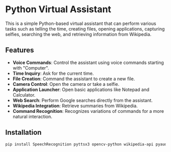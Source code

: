 # Python Virtual Assistant

This is a simple Python-based virtual assistant that can perform various tasks such as telling the time, creating files, opening applications, capturing selfies, searching the web, and retrieving information from Wikipedia.

## Features

- **Voice Commands**: Control the assistant using voice commands starting with "Computer".
- **Time Inquiry**: Ask for the current time.
- **File Creation**: Command the assistant to create a new file.
- **Camera Control**: Open the camera or take a selfie.
- **Application Launcher**: Open basic applications like Notepad and Calculator.
- **Web Search**: Perform Google searches directly from the assistant.
- **Wikipedia Integration**: Retrieve summaries from Wikipedia.
- **Command Recognition**: Recognizes variations of commands for a more natural interaction.

## Installation

```bash
pip install SpeechRecognition pyttsx3 opencv-python wikipedia-api pyaudio
```